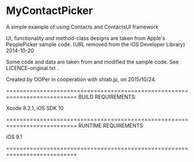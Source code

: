 # MyContactPicker
A simple example of using Contacts and ContactsUI framework

UI, functionality and method-class designs are taken from Apple's PeoplePicker sample code.
(URL removed from the iOS Developer Library)
2014-10-20

Some code and data are taken from and modified the sample code. See LICENCE-original.txt .

Created by OOPer in cooperation with shlab.jp, on 2015/10/24.

===========================================================================
BUILD REQUIREMENTS:

Xcode 8.2.1, iOS SDK 10

===========================================================================
RUNTIME REQUIREMENTS:

iOS 9.1

===========================================================================
